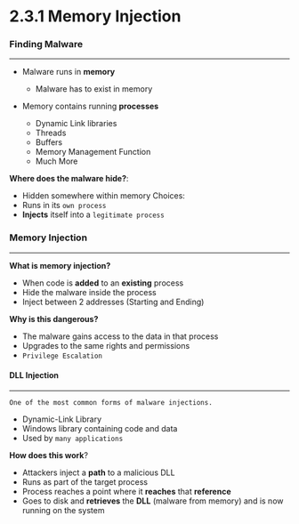 
# 2.3.1 Memory Injection

### Finding Malware
-----
- Malware runs in **memory**
	- Malware has to exist in memory

- Memory contains running **processes**
	- Dynamic Link libraries
	- Threads
	- Buffers
	- Memory Management Function
	- Much More

**Where does the malware hide?**:
- Hidden somewhere within memory
Choices:
- Runs in its `own process`
- **Injects** itself into a `legitimate process`


### Memory Injection
-----
**What is memory injection?**
- When code is **added** to an **existing** process
- Hide the malware inside the process
- Inject between 2 addresses (Starting and Ending)

**Why is this dangerous?**
- The malware gains access to the data in that process
- Upgrades to the same rights and permissions
- `Privilege Escalation`

#### DLL Injection
------
`One of the most common forms of malware injections.`
- Dynamic-Link Library
- Windows library containing code and data
- Used by `many applications`

**How does this work**?
- Attackers inject a **path** to a malicious DLL
- Runs as part of the target process
- Process reaches a point where it **reaches** that **reference**
- Goes to disk and **retrieves** the **DLL** (malware from memory) and is now running on the system
